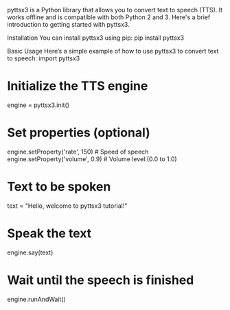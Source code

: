 pyttsx3 is a Python library that allows you to convert text to speech (TTS). It works offline and is compatible with both Python 2 and 3. Here's a brief introduction to getting started with pyttsx3.

Installation
You can install pyttsx3 using pip:
pip install pyttsx3


Basic Usage
Here’s a simple example of how to use pyttsx3 to convert text to speech:
import pyttsx3

# Initialize the TTS engine
engine = pyttsx3.init()

# Set properties (optional)
engine.setProperty('rate', 150)    # Speed of speech
engine.setProperty('volume', 0.9)  # Volume level (0.0 to 1.0)

# Text to be spoken
text = "Hello, welcome to pyttsx3 tutorial!"

# Speak the text
engine.say(text)

# Wait until the speech is finished
engine.runAndWait()

